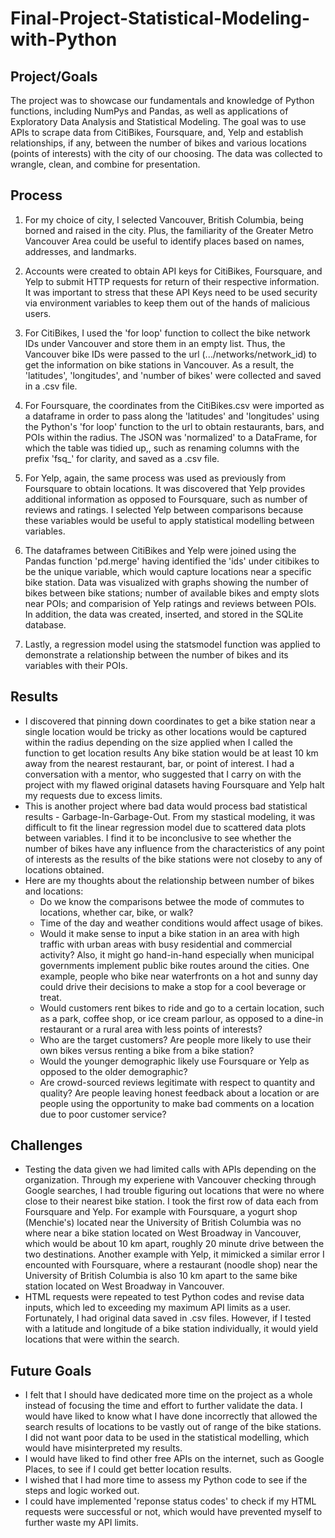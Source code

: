 # Final-Project-Statistical-Modeling-with-Python

## Project/Goals
The project was to showcase our fundamentals and knowledge of Python functions, including NumPys and Pandas, as well as applications of Exploratory Data Analysis and Statistical Modeling. The goal was to use APIs to scrape data from CitiBikes, Foursquare, and, Yelp and establish relationships, if any, between the number of bikes and various locations (points of interests) with the city of our choosing.  The data was collected to wrangle, clean, and combine for presentation.

## Process
1. For my choice of city, I selected Vancouver, British Columbia, being borned and raised in the city.  Plus, the familiarity of the Greater Metro Vancouver Area could be useful to identify places based on names, addresses, and landmarks.
   
2. Accounts were created to obtain API keys for CitiBikes, Foursquare, and Yelp to submit HTTP requests for return of their respective information.  It was important to stress that these API Keys need to be used security via environment variables to keep them out of the hands of malicious users.

3. For CitiBikes, I used the 'for loop' function to collect the bike network IDs under Vancouver and store them in an empty list.  Thus, the Vancouver bike IDs were passed to the url (.../networks/network_id) to get the information on bike stations in Vancouver.  As a result, the 'latitudes', 'longitudes', and 'number of bikes' were collected and saved in a .csv file.

4. For Foursquare, the coordinates from the CitiBikes.csv were imported as a dataframe in order to pass along the 'latitudes' and 'longitudes' using the Python's 'for loop' function to the url to obtain restaurants, bars, and POIs within the radius.  The JSON was 'normalized' to a DataFrame, for which the table was tidied up,, such as renaming columns with the prefix 'fsq_' for clarity, and saved as a .csv file.

5. For Yelp, again, the same process was used as previously from Foursquare to obtain locations.  It was discovered that Yelp provides additional information as opposed to Foursquare, such as number of reviews and ratings.  I selected Yelp between comparisons because these variables would be useful to apply statistical modelling between variables.

6. The dataframes between CitiBikes and Yelp were joined using the Pandas function 'pd.merge' having identified the 'ids' under citibikes to be the unique variable, which would capture locations near a specific bike station.  Data was visualized with graphs showing the number of bikes between bike stations; number of available bikes and empty slots near POIs; and comparision of Yelp ratings and reviews between POIs.  In addition, the data was created, inserted, and stored in the SQLite database.

7. Lastly, a regression model using the statsmodel function was applied to demonstrate a relationship between the number of bikes and its variables with their POIs.

## Results
- I discovered that pinning down coordinates to get a bike station near a single location would be tricky as other locations would be captured within the radius depending on the size applied when I called the function to get location results  Any bike station would be at least 10 km away from the nearest restaurant, bar, or point of interest.  I had a conversation with a mentor, who suggested that I carry on with the project with my flawed original datasets having Foursquare and Yelp halt my requests due to excess limits.
- This is another project where bad data would process bad statistical results - Garbage-In-Garbage-Out.  From my stastical modeling, it was difficult to fit the linear regression model due to scattered data plots between variables.  I find it to be inconclusive to see whether the number of bikes have any influence from the characteristics of any point of interests as the results of the bike stations were not closeby to any of locations obtained.
- Here are my thoughts about the relationship between number of bikes and locations:
  - Do we know the comparisons betwee the mode of commutes to locations, whether car, bike, or walk?
  - Time of the day and weather conditions would affect usage of bikes.
  - Would it make sense to input a bike station in an area with high traffic with urban areas with busy residential and commercial activity?  Also, it might go hand-in-hand especially when municipal governments implement public bike routes around the cities.  One example, people who bike near waterfronts on a hot and sunny day could drive their decisions to make a stop for a cool beverage or treat.
  - Would customers rent bikes to ride and go to a certain location, such as a park, coffee shop, or ice cream parlour, as opposed to a dine-in restaurant or a rural area with less points of interests?
  - Who are the target customers?  Are people more likely to use their own bikes versus renting a bike from a bike station?
  - Would the younger demographic likely use Foursquare or Yelp as opposed to the older demographic?
  - Are crowd-sourced reviews legitimate with respect to quantity and quality?  Are people leaving honest feedback about a location or are people using the opportunity to make bad comments on a location due to poor customer service?

## Challenges 
- Testing the data given we had limited calls with APIs depending on the organization.  Through my experiene with Vancouver checking through Google searches, I had trouble figuring out locations that were no where close to their nearest bike station.  I took the first row of data each from Foursquare and Yelp.  For example with Foursquare, a yogurt shop (Menchie's) located near the University of British Columbia was no where near a bike station located on West Broadway in Vancouver, which would be about 10 km apart, roughly 20 minute drive between the two destinations.  Another example with Yelp, it mimicked a similar error I encounted with Foursquare, where a restaurant (noodle shop) near the University of British Columbia is also 10 km apart to the same bike station located on West Broadway in Vancouver.
- HTML requests were repeated to test Python codes and revise data inputs, which led to exceeding my maximum API limits as a user.  Fortunately, I had original data saved in .csv files.  However, if I tested with a latitude and longitude of a bike station individually, it would yield locations that were within the search.  

## Future Goals
- I felt that I should have dedicated more time on the project as a whole instead of focusing the time and effort to further validate the data.  I would have liked to know what I have done incorrectly that allowed the search results of locations to be vastly out of range of the bike stations.  I did not want poor data to be used in the statistical modelling, which would have misinterpreted my results.
- I would have liked to find other free APIs on the internet, such as Google Places, to see if I could get better location results.
- I wished that I had more time to assess my Python code to see if the steps and logic worked out.
- I could have implemented 'reponse status codes' to check if my HTML requests were successful or not, which would have prevented myself to further waste my API limits.
